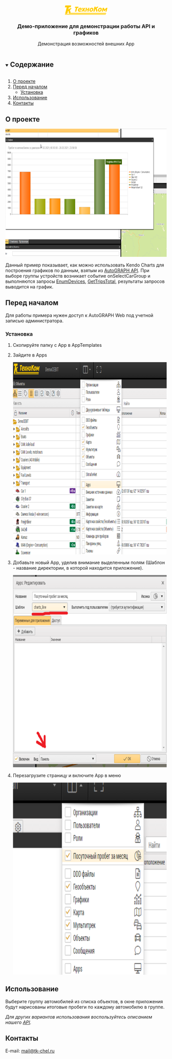 <br />
<p align="center">
  <a href="https://www.tk-nav.ru/">
    <img src="img/logo_TK_big_ru.png" alt="Logo" width="133" height="29">
  </a>

<h3 align="center">Демо-приложение для демонстрации работы API и графиков</h3>

  <p align="center"> 
        Демонстрация возможностей внешних App
</p>

<!-- TABLE OF CONTENTS -->
<details open="open">
  <summary><h2 style="display: inline-block">Содержание</h2></summary>
  <ol>
    <li>
      <a href="#о-проекте">О проекте</a>
    </li>
    <li>
      <a href="#перед-началом">Перед началом</a>
      <ul>
        <li><a href="#установка">Установка</a></li>
      </ul>
    </li>
    <li><a href="#использование">Использование</a></li>
    <li><a href="#контакты">Контакты</a></li>
  </ol>
</details>

## О проекте

<img src="img/screen.png" alt="Пример" width="800" height="400">

Данный пример показывает, как можно использовать Kendo Charts для построения графиков по данным, взятым из [AutoGRAPH
API](https://wiki.tk-chel.ru/index.php/AutoGRAPH.NET_Service_Methods).
При выборе группы устройств возникает событие onSelectCarGroup и выполняются запросы <a href="https://wiki.tk-chel.ru/index.php/AutoGRAPH.NET_Service_EnumDevices">EnumDevices</a>, <a href="https://wiki.tk-chel.ru/index.php/AutoGRAPH.NET_Service_GetTrips">GetTripsTotal</a>, результаты запросов выводится на график.

## Перед началом

Для работы примера нужен доступ к AutoGRAPH Web под учетной записью администратора.

### Установка

1. Скопируйте папку с App в AppTemplates
   
2. Зайдите в Apps
   
    <img src="img/menu-apps.png" alt="Меню" width="800" height="600">

3. Добавьте новый App, уделив внимание выделенным полям (Шаблон - название директории, в которой находится приложение).

    <img src="img/adding-app.png" alt="Меню" width="800" height="600">

3. Перезагрузите страницу и включите App в меню

    <img src="img/app-in-menu.png" alt="Меню" width="800" height="600">

<!-- USAGE EXAMPLES -->

## Использование

Выберите группу автомобилей из списка объектов, в окне приложения будут нарисованы итоговые пробеги по каждому автомобилю в группе. 

_Для других вариантов использования воспользуйтесь описанием нашего [API](https://wiki.tk-chel.ru/index.php/AutoGRAPH.NET_Service_Methods)._

<!-- CONTACT -->

## Контакты

E-mail: <a href="mailto:mail@tk-chel.ru">mail@tk-chel.ru</a>
